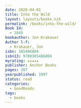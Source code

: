 ```yaml
---
date: 2020-04-01
title: Into the Wild
layout: layouts/books.njk
permalink: /books/into-the-wild/
Book Id:
  - 1845
bookauthor: Jon Krakauer
Author l-f:
  - Krakauer, Jon
isbn: 385486804
isbn13: 9780385486804
myrating: ★★★★★
publisher: Anchor Books
pages: 207
yearpublished: 1997
status: read
categories:
  - GoodReads
tags:
  - books
---
```

